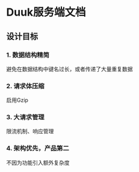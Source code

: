 # Duuk服务端文档

## 设计目标

### 1. 数据结构精简

避免在数据结构中键名过长，或者传递了大量重复数据

### 2. 请求体压缩

启用Gzip

### 3. 大请求管理

限流机制、响应管理

### 4. 架构优先，产品第二

不因为功能引入额外复杂度
